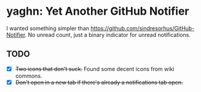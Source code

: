 # yaghn: Yet Another GitHub Notifier

I wanted something simpler than https://github.com/sindresorhus/GitHub-Notifier.
No unread count, just a binary indicator for unread notifications.

## TODO

- [x] ~~Two icons that don't suck.~~ Found some decent icons from wiki commons.
- [x] ~~Don't open in a new tab if there's already a notifications tab open.~~ 
